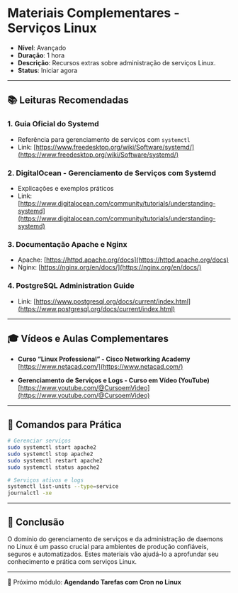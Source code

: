# Materiais Complementares - Serviços Linux

* **Nível**: Avançado
* **Duração**: 1 hora
* **Descrição**: Recursos extras sobre administração de serviços Linux.
* **Status**: Iniciar agora

---

## 📚 Leituras Recomendadas

### 1. Guia Oficial do Systemd

* Referência para gerenciamento de serviços com `systemctl`
* Link: [https://www.freedesktop.org/wiki/Software/systemd/](https://www.freedesktop.org/wiki/Software/systemd/)

### 2. DigitalOcean - Gerenciamento de Serviços com Systemd

* Explicações e exemplos práticos
* Link: [https://www.digitalocean.com/community/tutorials/understanding-systemd](https://www.digitalocean.com/community/tutorials/understanding-systemd)

### 3. Documentação Apache e Nginx

* Apache: [https://httpd.apache.org/docs](https://httpd.apache.org/docs)
* Nginx: [https://nginx.org/en/docs/](https://nginx.org/en/docs/)

### 4. PostgreSQL Administration Guide

* Link: [https://www.postgresql.org/docs/current/index.html](https://www.postgresql.org/docs/current/index.html)

---

## 🎓 Vídeos e Aulas Complementares

* **Curso “Linux Professional” - Cisco Networking Academy**
  [https://www.netacad.com/](https://www.netacad.com/)

* **Gerenciamento de Serviços e Logs - Curso em Vídeo (YouTube)**
  [https://www.youtube.com/@CursoemVideo](https://www.youtube.com/@CursoemVideo)

---

## 🧪 Comandos para Prática

```bash
# Gerenciar serviços
sudo systemctl start apache2
sudo systemctl stop apache2
sudo systemctl restart apache2
sudo systemctl status apache2

# Serviços ativos e logs
systemctl list-units --type=service
journalctl -xe
```

---

## 🚀 Conclusão

O domínio do gerenciamento de serviços e da administração de daemons no Linux é um passo crucial para ambientes de produção confiáveis, seguros e automatizados. Estes materiais vão ajudá-lo a aprofundar seu conhecimento e prática com serviços Linux.

---

📌 Próximo módulo: **Agendando Tarefas com Cron no Linux**
